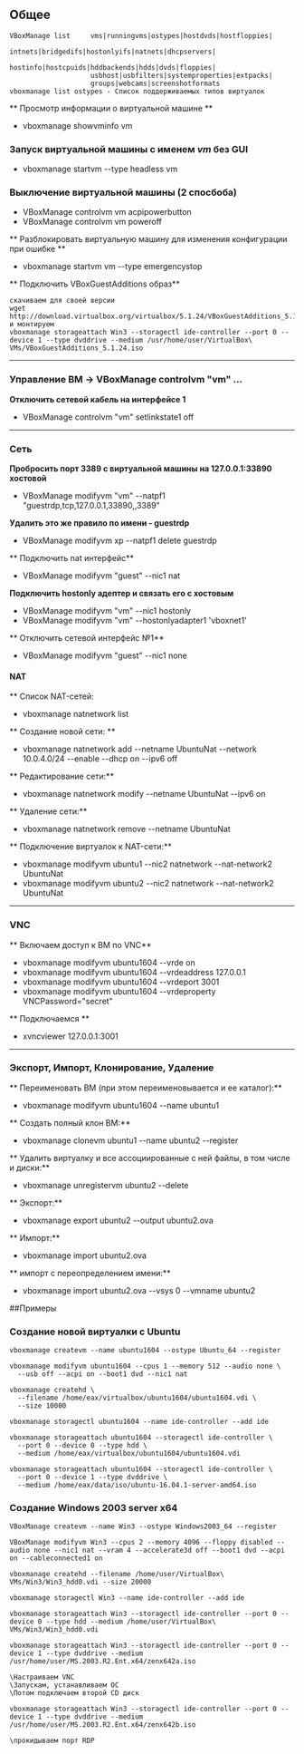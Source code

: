 ## Общее

```
VBoxManage list     vms|runningvms|ostypes|hostdvds|hostfloppies|
                    intnets|bridgedifs|hostonlyifs|natnets|dhcpservers|
                    hostinfo|hostcpuids|hddbackends|hdds|dvds|floppies|
                    usbhost|usbfilters|systemproperties|extpacks|
                    groups|webcams|screenshotformats
vboxmanage list ostypes - Список поддерживаемых типов виртуалок 
```

** Просмотр информации о виртуальной машине **

* vboxmanage showvminfo vm

### Запуск виртуальной машины с именем _vm_ без GUI 

* vboxmanage startvm --type headless vm

### Выключение виртуальной машины (2 спосбоба)

* VBoxManage controlvm vm acpipowerbutton
* VBoxManage controlvm vm poweroff

** Разблокировать виртуальную машину для изменения конфигурации при ошибке **

* vboxmanage startvm vm --type emergencystop

** Подключить VBoxGuestAdditions образ**
```
скачиваем для своей версии
wget http://download.virtualbox.org/virtualbox/5.1.24/VBoxGuestAdditions_5.1.24.iso
и монтируем
vboxmanage storageattach Win3 --storagectl ide-controller --port 0 --device 1 --type dvddrive --medium /usr/home/user/VirtualBox\ VMs/VBoxGuestAdditions_5.1.24.iso
```

***

### Управление ВМ -> VBoxManage controlvm "vm" ... 

**Отключить сетевой кабель на интерфейсе 1**

* VBoxManage controlvm "vm" setlinkstate1 off

***
### Сеть
**Пробросить порт 3389 с виртуальной машины на 127.0.0.1:33890 хостовой**

* VBoxManage modifyvm "vm" --natpf1 "guestrdp,tcp,127.0.0.1,33890,,3389"

**Удалить это же правило по имени - guestrdp**

* VBoxManage modifyvm xp --natpf1 delete guestrdp

** Подключить nat интерфейс**

* VBoxManage modifyvm "guest" --nic1 nat

**Подключить hostonly адептер и связать его с хостовым**

* VBoxManage modifyvm "vm" --nic1 hostonly
* VBoxManage modifyvm "vm" --hostonlyadapter1 'vboxnet1'

** Отключить сетевой интерфейс №1**

* VBoxManage modifyvm "guest" --nic1 none

#### NAT

** Список NAT-сетей:

* vboxmanage natnetwork list

** Создание новой сети: **

* vboxmanage natnetwork add --netname UbuntuNat --network 10.0.4.0/24 --enable --dhcp on --ipv6 off

** Редактирование сети:**

* vboxmanage natnetwork modify --netname UbuntuNat --ipv6 on

** Удаление сети:**

* vboxmanage natnetwork remove --netname UbuntuNat

** Подключение виртуалок к NAT-сети:**

* vboxmanage modifyvm ubuntu1 --nic2 natnetwork --nat-network2 UbuntuNat
* vboxmanage modifyvm ubuntu2 --nic2 natnetwork --nat-network2 UbuntuNat


***

### VNC

** Включаем доступ к ВМ по VNC**

* vboxmanage modifyvm ubuntu1604 --vrde on
* vboxmanage modifyvm ubuntu1604 --vrdeaddress 127.0.0.1 
* vboxmanage modifyvm ubuntu1604 --vrdeport 3001
* vboxmanage modifyvm ubuntu1604 --vrdeproperty VNCPassword="secret"

** Подключаемся **

* xvncviewer 127.0.0.1:3001

***

### Экспорт, Импорт, Клонирование, Удаление

** Переименовать ВМ (при этом переименовывается и ее каталог):**

* vboxmanage modifyvm ubuntu1604 --name ubuntu1

** Создать полный клон ВМ:**

* vboxmanage clonevm ubuntu1 --name ubuntu2 --register

** Удалить виртуалку и все ассоциированные с ней файлы, в том числе и диски:**

* vboxmanage unregistervm ubuntu2 --delete

** Экспорт:**

* vboxmanage export ubuntu2 --output ubuntu2.ova

** Импорт:**

* vboxmanage import ubuntu2.ova

** импорт с переопределением имени:**

* vboxmanage import ubuntu2.ova --vsys 0 --vmname ubuntu2

##Примеры
### Создание новой виртуалки с Ubuntu
```
vboxmanage createvm --name ubuntu1604 --ostype Ubuntu_64 --register

vboxmanage modifyvm ubuntu1604 --cpus 1 --memory 512 --audio none \
  --usb off --acpi on --boot1 dvd --nic1 nat

vboxmanage createhd \
  --filename /home/eax/virtualbox/ubuntu1604/ubuntu1604.vdi \
  --size 10000

vboxmanage storagectl ubuntu1604 --name ide-controller --add ide

vboxmanage storageattach ubuntu1604 --storagectl ide-controller \
  --port 0 --device 0 --type hdd \
  --medium /home/eax/virtualbox/ubuntu1604/ubuntu1604.vdi

vboxmanage storageattach ubuntu1604 --storagectl ide-controller \
  --port 0 --device 1 --type dvddrive \
  --medium /home/eax/data/iso/ubuntu-16.04.1-server-amd64.iso
```


### Создание Windows 2003 server x64
```
VBoxManage createvm --name Win3 --ostype Windows2003_64 --register

VBoxManage modifyvm Win3 --cpus 2 --memory 4096 --floppy disabled --audio none --nic1 nat --vram 4 --accelerate3d off --boot1 dvd --acpi on --cableconnected1 on

vboxmanage createhd --filename /home/user/VirtualBox\ VMs/Win3/Win3_hdd0.vdi --size 20000

vboxmanage storagectl Win3 --name ide-controller --add ide

vboxmanage storageattach Win3 --storagectl ide-controller --port 0 --device 0 --type hdd --medium /home/user/VirtualBox\ VMs/Win3/Win3_hdd0.vdi

vboxmanage storageattach Win3 --storagectl ide-controller --port 0 --device 1 --type dvddrive --medium /usr/home/user/MS.2003.R2.Ent.x64/zenx642a.iso

\Настраиваем VNC
\Запускам, устанавливаем ОС
\Потом подключаем второй CD диск

vboxmanage storageattach Win3 --storagectl ide-controller --port 0 --device 1 --type dvddrive --medium /usr/home/user/MS.2003.R2.Ent.x64/zenx642b.iso

\прокидываем порт RDP

```





































